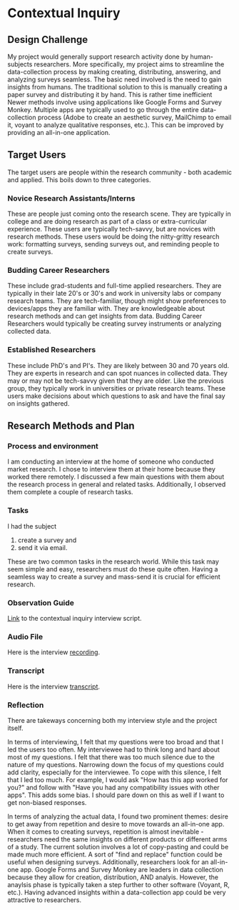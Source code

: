 # Contextual Inquiry

## Design Challenge

My project would generally support research activity done by human-subjects researchers. More specifically,
my project aims to streamline the data-collection process by making creating, distributing, answering, and 
analyzing surveys seamless. The basic need involved is the need to gain insights from humans. The traditional
solution to this is manually creating a paper survey and distributing it by hand. This is rather time inefficient
Newer methods involve using applications like Google Forms and Survey Monkey. Multiple apps are typically used to
go through the entire data-collection process (Adobe to create an aesthetic survey, MailChimp to email it, voyant
to analyze qualitative responses, etc.). This can be improved by providing an all-in-one application.

## Target Users

The target users are people within the research community - both academic and applied. This boils down to three categories.

### Novice Research Assistants/Interns
These are people just coming onto the research scene. They are typically in college and are doing research as part of
a class or extra-curricular experience. These users are typically tech-savvy, but are novices with research methods. These
users would be doing the nitty-gritty research work: formatting surveys, sending surveys out, and reminding people to create
surveys.

### Budding Career Researchers
These include grad-students and full-time applied researchers. They are typically in their late 20's or 30's and work in 
university labs or company research teams. They are tech-familiar, though might show preferences to devices/apps they are 
familiar with. They are knowledgeable about research methods and can get insights from data. Budding Career Researchers would 
typically be creating survey instruments or analyzing collected data.

### Established Researchers
These include PhD's and PI's. They are likely between 30 and 70 years old. They are experts in research and can spot nuances in collected
data. They may or may not be tech-savvy given that they are older. Like the previous group, they typically work in universities or private
research teams. These users make decisions about which questions to ask and have the final say on insights gathered.

## Research Methods and Plan
### Process and environment
I am conducting an interview at the home of someone who conducted market research. I chose to interview them at their home because they
worked there remotely. I discussed a few main questions with them about the research process in general and related tasks. Additionally,
I observed them complete a couple of research tasks.
### Tasks
I had the subject 
1. create a survey and 
2. send it via email. 

These are two common tasks in the research world. While this task may seem simple
and easy, researchers must do these quite often. Having a seamless way to create a survey and mass-send it is crucial for efficient research.

### Observation Guide
[Link](https://docs.google.com/document/d/1-UfLhyuVn5jMPZylwRSEMiFyRAmHWQP5Ce8QoBQzobE/edit?usp=sharing) to the contextual inquiry interview script.

### Audio File
Here is the interview [recording](https://drive.google.com/file/d/1X5Samk0Cek19u5wo0x0iPzvip6rENy_y/view?usp=sharing).

### Transcript
Here is the interview [transcript](https://docs.google.com/document/d/1VBustPLpyZOfpFJHipbtWsI9l_sc3QktpQJGx9NSCKI/edit?usp=sharing).

### Reflection
There are takeways concerning both my interview style and the project itself.

In terms of interviewing, I felt that my questions were too broad and that I led the users too often. My interviewee had to think long and hard about most of my questions. I felt that there was too much silence due to the nature of my questions. Narrowing down the focus of my questions could add clarity, especially for the interviewee. To cope with this silence, I felt that I led too much. For example, I would ask "How has this app worked for you?" and follow with "Have you had any compatibility issues with other apps". This adds some bias. I should pare down on this as well if I want to get non-biased responses.

In terms of analyzing the actual data, I found two prominent themes: desire to get away from repetition and desire to move towards an all-in-one app. When it comes to creating surveys, repetition is almost inevitable - researchers need the same insights on different products or different arms of a study. The current solution involves a lot of copy-pasting and could be made much more efficient. A sort of "find and replace" function could be useful when designing surveys. Additionally, researchers look for an all-in-one app. Google Forms and Survey Monkey are leaders in data collection because they allow for creation, distribution, AND analyis. However, the anaylsis phase is typically taken a step further to other software (Voyant, R, etc.). Having advanced insights within a data-collection app could be very attractive to researchers.

